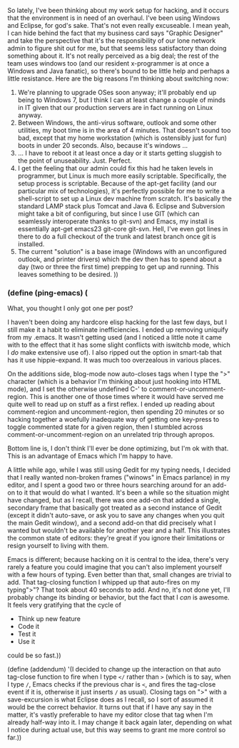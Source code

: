 So lately, I've been thinking about my work setup for hacking, and it occurs that the environment is in need of an overhaul. I've been using Windows and Eclipse, for god's sake. That's not even really excuseable. I mean yeah, I can hide behind the fact that my business card says "Graphic Designer" and take the perspective that it's the responsibility of our lone network admin to figure shit out for me, but that seems less satisfactory than doing something about it. It's not really perceived as a big deal; the rest of the team uses windows too (and our resident x-programmer is at once a Windows and Java fanatic), so there's bound to be little help and perhaps a little resistance. Here are the big reasons I'm thinking about switching now:


1.   We're planning to upgrade OSes soon anyway; it'll probably end up being to Windows 7, but I think I can at least change a couple of minds in IT given that our production servers are in fact running on Linux anyway.
1.   Between Windows, the anti-virus software, outlook and some other utilities, my boot time is in the area of 4 minutes. That doesn't sound too bad, except that my home workstation (which is ostensibly just for fun) boots in under 20 seconds. Also, because it's windows ...
1.   ... I have to reboot it at least once a day or it starts getting sluggish to the point of unuseability. Just. Perfect.
1.   I get the feeling that our admin could fix this had he taken levels in programmer, but Linux is much more easily scriptable. Specifically, the setup process is scriptable. Because of the apt-get facility (and our particular mix of technologies), it's perfectly possible for me to write a shell-script to set up a Linux dev machine from scratch. It's basically the standard LAMP stack plus Tomcat and Java 6. Eclipse and Subversion might take a bit of configuring, but since I use GIT (which can seamlessly interoperate thanks to git-svn) and Emacs, my install is essentially apt-get emacs23 git-core git-svn. Hell, I've even got lines in there to do a full checkout of the trunk and latest branch once git is installed.
1.   The current "solution" is a base image (Windows with an unconfigured outlook, and printer drivers) which the dev then has to spend about a day (two or three the first time) prepping to get up and running. This leaves something to be desired. ))


### <a name="define-pingemacs-" href="#define-pingemacs-"></a>(define (ping-emacs) (

What, you thought I only got one per post?

I haven't been doing any hardcore elisp hacking for the last few days, but I still make it a habit to eliminate inefficiencies. I ended up removing uniquify from my .emacs. It wasn't getting used (and I noticed a little note it came with to the effect that it has some slight conflicts with iswitchb mode, which I *do* make extensive use of). I also ripped out the option in smart-tab that has it use hippie-expand. It was much too overzealous in various places.

On the additions side, blog-mode now auto-closes tags when I type the ">" character (which is a behavior I'm thinking about just hooking into HTML mode), and I set the otherwise undefined C-' to comment-or-uncomment-region. This is another one of those times where it would have served me quite well to read up on stuff as a first reflex. I ended up reading about comment-region and uncomment-region, then spending 20 minutes or so hacking together a woefully inadequate way of getting one key-press to toggle commented state for a given region, then I stumbled across comment-or-uncomment-region on an unrelated trip through apropos.

Bottom line is, I don't think I'll ever be done optimizing, but I'm ok with that. This is an advantage of Emacs which I'm happy to have.

A little while ago, while I was still using Gedit for my typing needs, I decided that I really wanted non-broken frames ("winows" in Emacs parlance) in my editor, and I spent a good two or three hours searching around for an add-on to it that would do what I wanted. It's been a while so the situation might have changed, but as I recall, there was one add-on that added a single, secondary frame that basically got treated as a second instance of Gedit (except it didn't auto-save, or ask you to save any changes when you quit the main Gedit window), and a second add-on that did precisely what I wanted but wouldn't be available for another year and a half. This illustrates the common state of editors: they're great if you ignore their limitations or resign yourself to living with them.

Emacs is different; because hacking on it is central to the idea, there's very rarely a feature you could imagine that you can't also implement yourself with a few hours of typing. Even better than that, small changes are trivial to add. That tag-closing function I whipped up that auto-fires on my typing">"? That took about 40 seconds to add. And no, it's not done yet, I'll probably change its binding or behavior, but the fact that I *can* is awesome.
It feels very gratifying that the cycle of 

- Think up new feature
- Code it
- Test it
- Use it

could be so fast.))

(define (addendum)
'(I decided to change up the interaction on that auto tag-close function to fire when I type `</` rather than `>` (which is to say, when I type `/`, Emacs checks if the previous char is `<`, and fires the tag-close event if it is, otherwise it just inserts `/` as usual).
																																	  Closing tags on ">" with a save-excursion is what Eclipse does as I recall, so I sort of assumed it would be the correct behavior. It turns out that if I have any say in the matter, it's vastly preferable to have my editor close that tag when I'm already  half-way into it. I may change it back again later, depending on what I notice during actual use, but this way seems to grant me more control so far.))

<!--  LocalWords:  scriptable interoperate unconfigured uncomment
 -->
